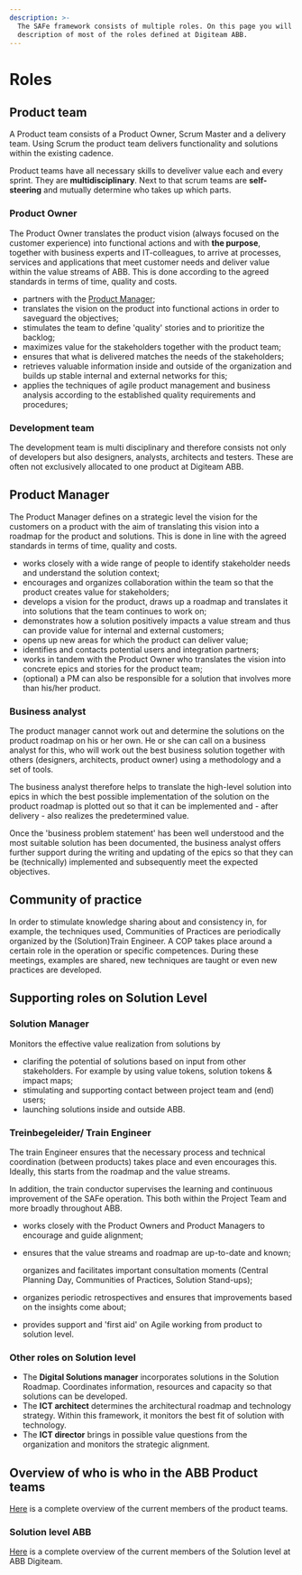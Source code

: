 ```yaml
---
description: >-
  The SAFe framework consists of multiple roles. On this page you will find a
  description of most of the roles defined at Digiteam ABB.
---
```


# Roles

## Product team

A Product team consists of a Product Owner, Scrum Master and a delivery team. Using Scrum the product team delivers functionality and solutions within the existing cadence.

Product teams have all necessary skills to develiver value each and every sprint.  They are **multidisciplinary**. Next to that scrum teams are **self-steering** and mutually determine who takes up which parts.

### Product Owner

The Product Owner translates the product vision (always focused on the customer experience) into functional actions and with **the purpose**, together with business experts and IT-colleagues, to arrive at processes, services and applications that meet customer needs and deliver value within the value streams of ABB. This is done according to the agreed standards in terms of time, quality and costs.

* partners with the [Product Manager](broken-reference);
* translates the vision on the product into functional actions in order to saveguard the objectives;
* stimulates the team to define 'quality' stories and to prioritize the backlog;
* maximizes value for the stakeholders together with the product team;
* ensures that what is delivered matches the needs of the stakeholders;
* retrieves valuable information inside and outside of the organization and builds up stable  internal and external networks for this;
* applies the techniques of agile product management and business analysis according to the established quality requirements and procedures;

### Development team

The development team is multi disciplinary and therefore consists not only of developers but  also designers, analysts, architects and testers. These are often not exclusively allocated to one product at Digiteam ABB.

## Product Manager

The Product Manager defines on a strategic level the vision for the customers on a product with the aim of translating this vision into a roadmap for the product and solutions. This is done in line with the agreed standards in terms of time, quality and costs.

* works closely with a wide range of people to identify stakeholder needs and understand the solution context;
* encourages and organizes collaboration within the team so that the product creates value for stakeholders;
* develops a vision for the product, draws up a roadmap and translates it into solutions that the team continues to work on;
* demonstrates how a solution positively impacts a value stream and thus can provide value for internal and external customers;
* opens up new areas for which the product can deliver value;
* identifies and contacts potential users and integration partners;
* works in tandem with the Product Owner who translates the vision into concrete epics and stories for the product team;
* (optional) a PM can also be responsible for a solution that involves more than his/her product.

### Business analyst

The product manager cannot work out and determine the solutions on the product roadmap on his or her own. He or she can call on a business analyst for this, who will work out the best business solution together with others (designers, architects, product owner) using a methodology and a set of tools.

The business analyst therefore helps to translate the high-level solution into epics in which the best possible implementation of the solution on the product roadmap is plotted out so that it can be implemented and - after delivery - also realizes the predetermined value.

Once the 'business problem statement' has been well understood and the most suitable solution has been documented, the business analyst offers further support during the writing and updating of the epics so that they can be (technically) implemented and subsequently meet the expected objectives.

## Community of practice

In order to stimulate knowledge sharing about and consistency in, for example, the techniques used, Communities of Practices are periodically organized by the (Solution)Train Engineer. A COP takes place around a certain role in the operation or specific competences. During these meetings, examples are shared, new techniques are taught or even new practices are developed.

## Supporting roles on Solution Level

### Solution Manager

Monitors the effective value realization from solutions by

* clarifing the potential of solutions based on input from other stakeholders. For example by using value tokens, solution tokens & impact maps;
* stimulating and supporting contact between project team and (end) users;
* launching solutions inside and outside ABB.

### Treinbegeleider/ Train Engineer

The train Engineer ensures that the necessary process and technical coordination (between products) takes place and even encourages this. Ideally, this starts from the roadmap and the value streams.

In addition, the train conductor supervises the learning and continuous improvement of the SAFe operation. This both within the Project Team and more broadly throughout ABB.

* works closely with the Product Owners and Product Managers to encourage and guide alignment;
*   ensures that the value streams and roadmap are up-to-date and known;

    organizes and facilitates important consultation moments (Central Planning Day, Communities of Practices, Solution Stand-ups);
* organizes periodic retrospectives and ensures that improvements based on the insights come about;
* provides support and 'first aid' on Agile working from product to solution level.

### Other roles on Solution level

* The **Digital Solutions manager** incorporates solutions in the Solution Roadmap. Coordinates information, resources and capacity so that solutions can be developed.
* The **ICT architect** determines the architectural roadmap and technology strategy. Within this framework, it monitors the best fit of solution with technology.
* The **ICT director** brings in possible value questions from the organization and monitors the strategic alignment.

## Overview of who is who in the ABB Product teams

[Here](http://localhost:5000/s/-MP9YhmfGLVRY7JjkhY8-887967055/project-management-and-working-together/rollen) is a complete overview of the current members of the product teams.

### Solution level ABB

[Here](http://localhost:5000/s/-MP9YhmfGLVRY7JjkhY8-887967055/project-management-and-working-together/rollen) is a complete overview of the current members of the Solution level at ABB Digiteam.
